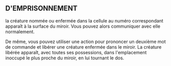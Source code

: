 ## D'EMPRISONNEMENT


la créature nommée ou enfermée dans la cellule au numéro
correspondant apparaît à la surface du miroir. Vous pouvez
alors communiquer avec elle normalement.

De même, vous pouvez utiliser une action pour prononcer un
deuxième mot de commande et libérer une créature enfermée
dans le miroir. La créature libérée apparaît, avec toutes ses
possessions, dans l'emplacement inoccupé le plus proche du
miroir, en lui tournant le dos.
